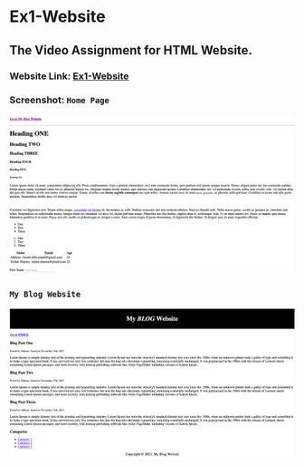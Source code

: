 # Ex1-Website

## The Video Assignment for HTML Website.

### Website Link: <a href="https://iamabhi9v.github.io/Ex1-Website/">Ex1-Website</a>

### Screenshot: `Home Page`

<div>
<img src="screenshots/Home_Page.png">
</div>

### `My Blog Website`

<div>
<img src="screenshots/My_Blog_Website.png">
</div>
